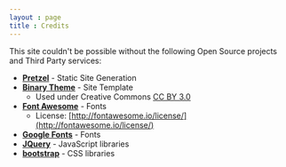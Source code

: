 ```yaml
---
layout : page
title : Credits
---
```


This site couldn't be possible without the following Open Source projects and Third Party services:

 * **[Pretzel](https://github.com/Code52/pretzel)** - Static Site Generation
 * **[Binary Theme](http://binarytheme.com/)** - Site Template
   * Used under Creative Commons [CC BY 3.0](https://creativecommons.org/licenses/by/3.0/)
 * **[Font Awesome](http://fontawesome.io)** - Fonts
   * License: [http://fontawesome.io/license/](http://fontawesome.io/license/)
 * **[Google Fonts](https://fonts.google.com/)** - Fonts
 * **[JQuery](http://jquery.com/)** - JavaScript libraries
 * **[bootstrap](http://getbootstrap.com/)** - CSS libraries
